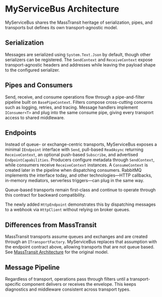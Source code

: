 # MyServiceBus Architecture

MyServiceBus shares the MassTransit heritage of serialization, pipes, and transports but defines its own transport-agnostic model.

## Serialization

Messages are serialized using `System.Text.Json` by default, though other serializers can be registered. The `SendContext` and `ReceiveContext` expose transport-agnostic headers and addresses while leaving the payload shape to the configured serializer.

## Pipes and Consumers

Send, receive, and consume operations flow through a pipe-and-filter pipeline built on `BasePipeContext`. Filters compose cross-cutting concerns such as logging, retries, and tracing. Message handlers implement `IConsumer<T>` and plug into the same consume pipe, giving every transport access to shared middleware.

## Endpoints

Instead of queue- or exchange-centric transports, MyServiceBus exposes a minimal `IEndpoint` interface with `Send`, pull-based `ReadAsync` returning `ReceiveContext`, an optional push-based `Subscribe`, and advertised `EndpointCapabilities`. Producers configure metadata through `SendContext`, while consumers receive `ReceiveContext` instances. A `ConsumeContext` is created later in the pipeline when dispatching consumers. RabbitMQ implements the interface today, and other technologies—HTTP callbacks, in-memory mediators, serverless triggers—can plug in the same way.

Queue-based transports remain first-class and continue to operate through this contract for backward compatibility.

The newly added `HttpEndpoint` demonstrates this by dispatching messages to a webhook via `HttpClient` without relying on broker queues.

## Differences from MassTransit

MassTransit transports assume queues and exchanges and are created through an `ITransportFactory`. MyServiceBus replaces that assumption with the endpoint contract above, allowing transports that are not queue based. See [MassTransit Architecture](masstransit-architecture.md) for the original model.

## Message Pipeline

Regardless of transport, operations pass through filters until a transport-specific component delivers or receives the envelope. This keeps diagnostics and middleware consistent across transport types.


